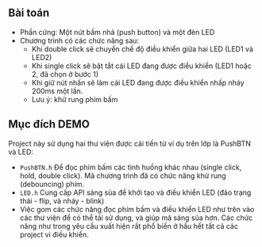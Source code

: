 ## Bài toán 
- Phần cứng: Một nút bấm nhả (push button) và một đèn LED
- Chương trình có các chức năng sau:
    + Khi double click sẽ chuyển chế độ điều khiển giữa hai LED (LED1 và LED2)
    + Khi single click sẽ bật tắt cái LED đang được điều khiển (LED1 hoặc 2, đã chọn ở bước 1)
    + Khi giữ nút nhấn sẽ làm cái LED đang được điều khiển nhấp nháy 200ms một lần.
    + Lưu ý: khử rung phím bấm 

## Mục đích DEMO
Project này sử dụng hai thư viện được cải tiến từ ví dụ trên lớp là PushBTN và LED:
- `PushBTN.h` Để đọc phím bấm các tình huống khác nhau (single click, hold, double click). Mã chương trình đã có chức năng khử rung (debouncing) phím.
- `LED.h` Cung cấp API sáng sủa để khởi tạo và điều khiển LED (đảo trạng thái - flip, và nháy - blink)
- Việc gom các chức năng đọc phím bấm và điều khiển LED như trên vào các thư viện để có thể tái sử dụng, và giúp mã sáng sủa hơn. Các chức năng như trong yêu cầu xuất hiện rất phổ biến ở hầu hết tất cả các project vi điều khiển. 

